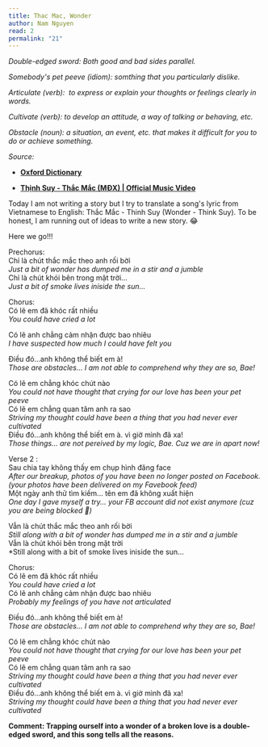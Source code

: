 ```yaml
---
title: Thac Mac, Wonder
author: Nam Nguyen
read: 2
permalink: "21"
---
```

*Double-edged sword: Both good and bad sides parallel.* 

*Somebody's pet peeve (idiom): somthing that you particularly dislike.* 

*Articulate (verb):  to express or explain your thoughts or feelings clearly in words.*

*Cultivate (verb): to develop an attitude, a way of talking or behaving, etc.* 

*Obstacle (noun): a situation, an event, etc. that makes it difficult for you to do or achieve something.* 

_Source:_

* [**Oxford Dictionary**](https://www.oxfordlearnersdictionaries.com/)

* [**Thịnh Suy - Thắc Mắc (MĐX) | Official Music Video**](https://youtu.be/YTQ-n0SgdiY)

Today I am not writing a story but I try to translate a song's lyric from Vietnamese to English: Thắc Mắc - Thinh Suy (Wonder - Think Suy). To be honest, I am running out of ideas to write a new story. 😂

Here we go!!! 

Prechorus:<br>
Chỉ là chút thắc mắc theo anh rối bời<br>
*Just a bit of wonder has dumped me in a stir and a jumble*<br>
Chỉ là chút khói bên trong mặt trời...<br>
*Just a bit of smoke lives iniside the sun...*<br>

Chorus:<br>
Có lẽ em đã khóc rất nhiều <br>
*You could have cried a lot*

Có lẽ anh chẳng cảm nhận được bao nhiêu <br>
*I have suspected how much I could have felt you*


Điều đó...anh không thể biết em à! <br>
*Those are obstacles... I am not able to comprehend why they are so, Bae!*

Có lẽ em chẳng khóc chút nào <br>
*You could not have thought that crying for our love has been your pet peeve*<br>
Có lẽ em chẳng quan tâm anh ra sao<br>
*Striving my thought could have been a thing that you had never ever cultivated*<br>
Điều đó...anh không thể biết em à. vì giờ mình đã xa!<br>
*Those things... are not pereived by my logic, Bae. Cuz we are in apart now!*

Verse 2 :<br>
Sau chia tay không thấy em chụp hình đăng face<br>
*After our breakup, photos of you have been no longer posted on Facebook. (your photos have been delivered on my Favebook feed)*<br>
Một ngày anh thử tìm kiếm... tên em đã không xuất hiện<br>
*One day I gave myself a try... your FB account did not exist anymore (cuz you are being blocked 🤣)*

Vẫn là chút thắc mắc theo anh rối bời<br>
*Still along with a bit of wonder has dumped me in a stir and a jumble*<br>
Vẫn là chút khói bên trong mặt trời<br>
*Still along with a bit of smoke lives iniside the sun...<br>

Chorus: <br>
Có lẽ em đã khóc rất nhiều<br>
*You could have cried a lot*<br>
Có lẽ anh chẳng cảm nhận được bao nhiêu<br>
*Probably my feelings of you have not articulated*<br>

Điều đó...anh không thể biết em à!<br>
*Those are obstacles... I am not able to comprehend why they are so, Bae!*<br>

Có lẽ em chẳng khóc chút nào<br>
*You could not have thought that crying for our love has been your pet peeve*<br>
Có lẽ em chẳng quan tâm anh ra sao<br>
*Striving my thought could have been a thing that you had never ever cultivated*<br>
Điều đó...anh không thể biết em à. vì giờ mình đã xa!<br>
*Striving my thought could have been a thing that you had never ever cultivated*<br>

__Comment: Trapping ourself into a wonder of a broken love is a double-edged sword, and this song tells all the reasons.__



